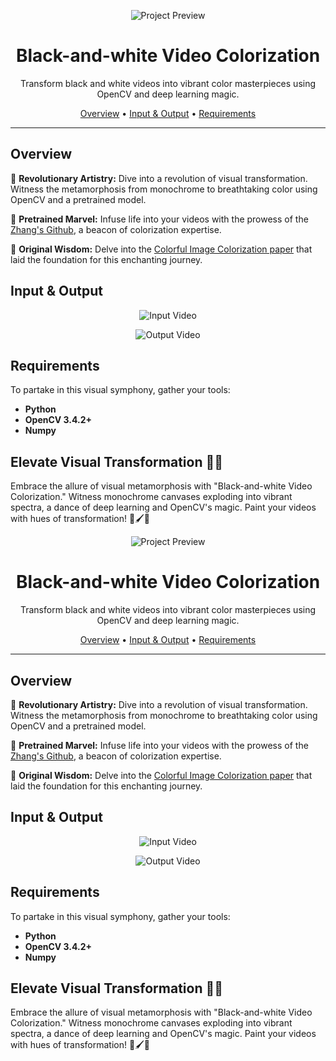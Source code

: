 <!-- Black-and-white-video-colorization README -->

<p align="center">
  <img src="project-preview.jpg" alt="Project Preview"/>
</p>

<h1 align="center">Black-and-white Video Colorization</h1>

<p align="center">
  Transform black and white videos into vibrant color masterpieces using OpenCV and deep learning magic.
</p>

<div align="center">
  <a href="#overview">Overview</a> •
  <a href="#input-output">Input & Output</a> •
  <a href="#requirements">Requirements</a>
</div>

---

## Overview

🎨 **Revolutionary Artistry:** Dive into a revolution of visual transformation. Witness the metamorphosis from monochrome to breathtaking color using OpenCV and a pretrained model.

🚀 **Pretrained Marvel:** Infuse life into your videos with the prowess of the [Zhang's Github](https://github.com/richzhang/colorization), a beacon of colorization expertise.

📖 **Original Wisdom:** Delve into the [Colorful Image Colorization paper](https://arxiv.org/pdf/1603.08511.pdf) that laid the foundation for this enchanting journey.

## Input & Output

<p align="center">
  <img src="https://github.com/imzndp/Black-and-white-video-colorization/blob/master/img/input.gif" alt="Input Video"/>
</p>

<p align="center">
  <img src="https://github.com/imzndp/Black-and-white-video-colorization/blob/master/img/output.gif" alt="Output Video"/>
</p>

## Requirements

To partake in this visual symphony, gather your tools:

- **Python**
- **OpenCV 3.4.2+**
- **Numpy**

## Elevate Visual Transformation 🌈🎥

Embrace the allure of visual metamorphosis with "Black-and-white Video Colorization." Witness monochrome canvases exploding into vibrant spectra, a dance of deep learning and OpenCV's magic. Paint your videos with hues of transformation! 🎨🖌️🚀
<!-- Black-and-white-video-colorization README -->

<p align="center">
  <img src="project-preview.jpg" alt="Project Preview"/>
</p>

<h1 align="center">Black-and-white Video Colorization</h1>

<p align="center">
  Transform black and white videos into vibrant color masterpieces using OpenCV and deep learning magic.
</p>

<div align="center">
  <a href="#overview">Overview</a> •
  <a href="#input-output">Input & Output</a> •
  <a href="#requirements">Requirements</a>
</div>

---

## Overview

🎨 **Revolutionary Artistry:** Dive into a revolution of visual transformation. Witness the metamorphosis from monochrome to breathtaking color using OpenCV and a pretrained model.

🚀 **Pretrained Marvel:** Infuse life into your videos with the prowess of the [Zhang's Github](https://github.com/richzhang/colorization), a beacon of colorization expertise.

📖 **Original Wisdom:** Delve into the [Colorful Image Colorization paper](https://arxiv.org/pdf/1603.08511.pdf) that laid the foundation for this enchanting journey.

## Input & Output

<p align="center">
  <img src="https://github.com/imzndp/Black-and-white-video-colorization/blob/master/img/input.gif" alt="Input Video"/>
</p>

<p align="center">
  <img src="https://github.com/imzndp/Black-and-white-video-colorization/blob/master/img/output.gif" alt="Output Video"/>
</p>

## Requirements

To partake in this visual symphony, gather your tools:

- **Python**
- **OpenCV 3.4.2+**
- **Numpy**

## Elevate Visual Transformation 🌈🎥

Embrace the allure of visual metamorphosis with "Black-and-white Video Colorization." Witness monochrome canvases exploding into vibrant spectra, a dance of deep learning and OpenCV's magic. Paint your videos with hues of transformation! 🎨🖌️🚀
